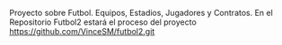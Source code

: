 Proyecto sobre Futbol. Equipos, Estadios, Jugadores y Contratos. En el Repositorio Futbol2 estará el proceso del proyecto https://github.com/VinceSM/futbol2.git
